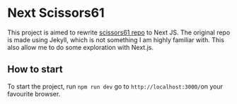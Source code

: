 # Next Scissors61

This project is aimed to rewrite [scissors61 repo](https://github.com/jeromegrosse/scissors61) to Next JS. The original repo is made using Jekyll, which is not something I am highly familiar with.
This also allow me to do some exploration with Next.js.

## How to start
To start the project, run `npm run dev` go to `http://localhost:3000/`on your favourite browser.
